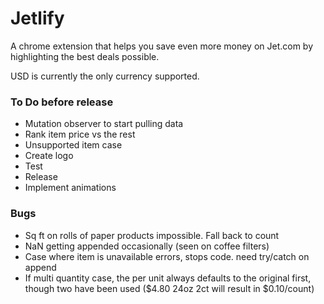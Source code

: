 # Jetlify

A chrome extension that helps you save even more money on Jet.com by highlighting the best deals possible.

USD is currently the only currency supported.


### To Do before release

* Mutation observer to start pulling data
* Rank item price vs the rest
* Unsupported item case
* Create logo
* Test
* Release
* Implement animations


### Bugs

* Sq ft on rolls of paper products impossible. Fall back to count
* NaN getting appended occasionally (seen on coffee filters)
* Case where item is unavailable errors, stops code. need try/catch on append
* If multi quantity case, the per unit always defaults to the original first, though two have been used ($4.80 24oz 2ct will result in $0.10/count) 
